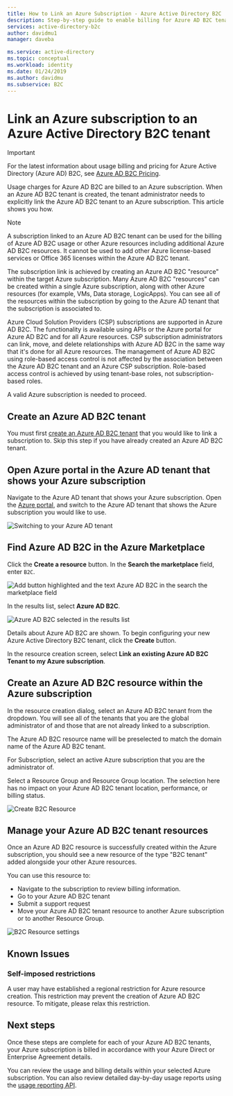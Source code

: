 ```yaml
---
title: How to Link an Azure Subscription - Azure Active Directory B2C | Microsoft Docs
description: Step-by-step guide to enable billing for Azure AD B2C tenant into an Azure subscription.
services: active-directory-b2c
author: davidmu1
manager: daveba

ms.service: active-directory
ms.topic: conceptual
ms.workload: identity
ms.date: 01/24/2019
ms.author: davidmu
ms.subservice: B2C
---
```


# Link an Azure subscription to an Azure Active Directory B2C tenant

> [!IMPORTANT]
> For the latest information about usage billing and pricing for Azure Active Directory (Azure AD) B2C, see [Azure AD B2C Pricing](https://azure.microsoft.com/pricing/details/active-directory-b2c/).

Usage charges for Azure AD B2C are billed to an Azure subscription. When an Azure AD B2C tenant is created, the tenant administrator needs to explicitly link the Azure AD B2C tenant to an Azure subscription. This article shows you how.

> [!NOTE]
> A subscription linked to an Azure AD B2C tenant can be used for the billing of Azure AD B2C usage or other Azure resources including additional Azure AD B2C resources.  It cannot be used to add other Azure license-based services or Office 365 licenses within the Azure AD B2C tenant.

The subscription link is achieved by creating an Azure AD B2C "resource" within the target Azure subscription. Many Azure AD B2C "resources" can be created within a single Azure subscription, along with other Azure resources (for example, VMs, Data storage, LogicApps). You can see all of the resources within the subscription by going to the Azure AD tenant that the subscription is associated to.

Azure Cloud Solution Providers (CSP) subscriptions are supported in Azure AD B2C. The functionality is available using APIs or the Azure portal for Azure AD B2C and for all Azure resources. CSP subscription administrators can link, move, and delete relationships with Azure AD B2C in the same way that it's done for all Azure resources. The management of Azure AD B2C using role-based access control is not affected by the association between the Azure AD B2C tenant and an Azure CSP subscription. Role-based access control is achieved by using tenant-base roles, not subscription-based roles.

A valid Azure subscription is needed to proceed.

## Create an Azure AD B2C tenant

You must first [create an Azure AD B2C tenant](active-directory-b2c-get-started.md) that you would like to link a subscription to. Skip this step if you have already created an Azure AD B2C tenant.

## Open Azure portal in the Azure AD tenant that shows your Azure subscription

Navigate to the Azure AD tenant that shows your Azure subscription. Open the [Azure portal](https://portal.azure.com), and switch to the Azure AD tenant that shows the Azure subscription you would like to use.

![Switching to your Azure AD tenant](./media/active-directory-b2c-how-to-enable-billing/SelectAzureADTenant.png)

## Find Azure AD B2C in the Azure Marketplace

Click the **Create a resource** button. In the **Search the marketplace** field, enter `B2C`.

![Add button highlighted and the text Azure AD B2C in the search the marketplace field](../../includes/media/active-directory-b2c-create-tenant/find-azure-ad-b2c.png)

In the results list, select **Azure AD B2C**.

![Azure AD B2C selected in the results list](../../includes/media/active-directory-b2c-create-tenant/find-azure-ad-b2c-result.png)

Details about Azure AD B2C are shown. To begin configuring your new Azure Active Directory B2C tenant, click the **Create** button.

In the resource creation screen, select **Link an existing Azure AD B2C Tenant to my Azure subscription**.

## Create an Azure AD B2C resource within the Azure subscription

In the resource creation dialog, select an Azure AD B2C tenant from the dropdown. You will see all of the tenants that you are the global administrator of and those that are not already linked to a subscription.

The Azure AD B2C resource name will be preselected to match the domain name of the Azure AD B2C tenant.

For Subscription, select an active Azure subscription that you are the administrator of.

Select a Resource Group and Resource Group location. The selection here has no impact on your Azure AD B2C tenant location, performance, or billing status.

![Create B2C Resource](./media/active-directory-b2c-how-to-enable-billing/createresourceb2c.png)

## Manage your Azure AD B2C tenant resources

Once an Azure AD B2C resource is successfully created within the Azure subscription, you should see a new resource of the type "B2C tenant" added alongside your other Azure resources.

You can use this resource to:

- Navigate to the subscription to review billing information.
- Go to your Azure AD B2C tenant
- Submit a support request
- Move your Azure AD B2C tenant resource to another Azure subscription or to another Resource Group.

![B2C Resource settings](./media/active-directory-b2c-how-to-enable-billing/b2cresourcesettings.png)

## Known Issues

### Self-imposed restrictions

A user may have established a regional restriction for Azure resource creation. This restriction may prevent the creation of Azure AD B2C resource. To mitigate, please relax this restriction.

## Next steps

Once these steps are complete for each of your Azure AD B2C tenants, your Azure subscription is billed in accordance with your Azure Direct or Enterprise Agreement details.

You can review the usage and billing details within your selected Azure subscription. You can also review detailed day-by-day usage reports using the [usage reporting API](active-directory-b2c-reference-usage-reporting-api.md).
